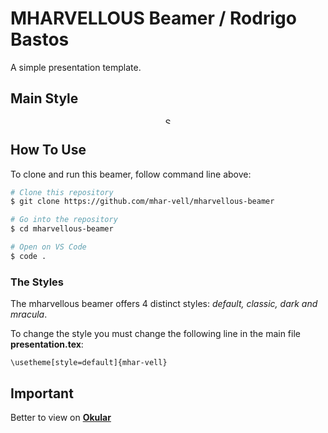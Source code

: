 # MHARVELLOUS Beamer / Rodrigo Bastos
A simple presentation template.

## Main Style
<p align="center">
  <img src="![WhatsApp Image 2022-04-13 at 23 20 44](https://user-images.githubusercontent.com/99812296/163301916-ba7885b1-71d5-4c53-b539-608f0b966ffe.jpeg)" alt="Size Limit CLI" width="10">
</p>


## How To Use

To clone and run this beamer, follow command line above:

```bash
# Clone this repository
$ git clone https://github.com/mhar-vell/mharvellous-beamer

# Go into the repository
$ cd mharvellous-beamer

# Open on VS Code
$ code .

```
### The Styles
The mharvellous beamer offers 4 distinct styles: *default, classic, dark and mracula*.

To change the style you must change the following line in the main file **presentation.tex**:

`\usetheme[style=default]{mhar-vell}`


## Important
Better to view on **[Okular]**



[Okular]: https://okular.kde.org


